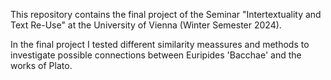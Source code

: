 This repository contains the final project of the Seminar "Intertextuality and Text Re-Use" at the University of Vienna (Winter Semester 2024).

In the final project I tested different similarity meassures and methods to investigate possible connections between Euripides 'Bacchae' and the works of Plato.
